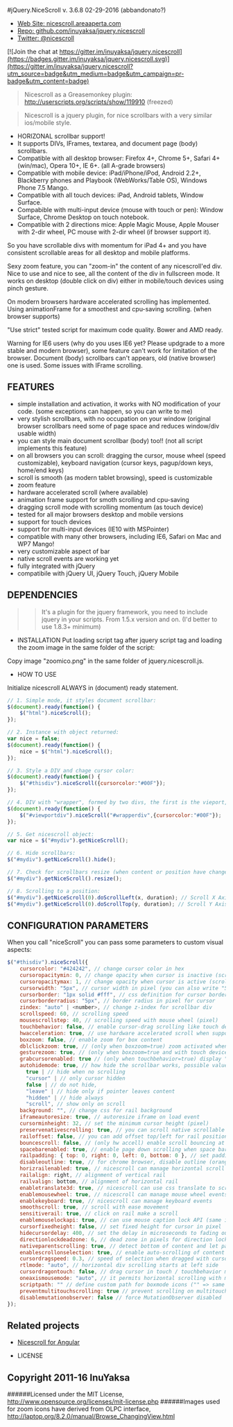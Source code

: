 #jQuery.NiceScroll
v. 3.6.8 02-29-2016 (abbandonato?)

 - [Web Site: nicescroll.areaaperta.com](http://nicescroll.areaaperta.com)
 - [Repo: github.com/inuyaksa/jquery.nicescroll](https://github.com/inuyaksa/jquery.nicescroll)
 - [Twitter: @nicescroll](https://twitter.com/nicescroll)

 [![Join the chat at https://gitter.im/inuyaksa/jquery.nicescroll](https://badges.gitter.im/inuyaksa/jquery.nicescroll.svg)](https://gitter.im/inuyaksa/jquery.nicescroll?utm_source=badge&utm_medium=badge&utm_campaign=pr-badge&utm_content=badge)

> Nicescroll as a Greasemonkey plugin: http://userscripts.org/scripts/show/119910 (freezed)


> Nicescroll is a jquery plugin, for nice scrollbars with a very similar ios/mobile style.

  - HORIZONAL scrollbar support!
  - It supports DIVs, IFrames, textarea, and document page (body) scrollbars.
  - Compatible with all desktop browser: Firefox 4+, Chrome 5+, Safari 4+ (win/mac), Opera 10+, IE 6+. (all A-grade browsers)
  - Compatible with mobile device: iPad/iPhone/iPod, Android 2.2+, Blackberry phones and Playbook (WebWorks/Table OS), Windows Phone 7.5 Mango.
  - Compatible with all touch devices: iPad, Android tablets, Window Surface.
  - Compabible with multi-input device (mouse with touch or pen): Window Surface, Chrome Desktop on touch notebook.
  - Compatible with 2 directions mice: Apple Magic Mouse, Apple Mouser with 2-dir wheel, PC mouse with 2-dir wheel (if browser support it).

So you have scrollable divs with momentum for iPad 4+ and you have consistent scrollable areas for all desktop and mobile platforms.

Sexy zoom feature, you can "zoom-in" the content of any nicescroll'ed div.
Nice to use and nice to see, all the content of the div in fullscreen mode.
It works on desktop (double click on div) either in mobile/touch devices using pinch gesture.

On modern browsers hardware accelerated scrolling has implemented.
Using animationFrame for a smoothest and cpu-saving scrolling. (when browser supports)

"Use strict" tested script for maximum code quality.
Bower and AMD ready.

Warning for IE6 users (why do you uses IE6 yet? Please updgrade to a more stable and modern browser), some feature can't work for limitation of the browser.
Document (body) scrollbars can't appears, old (native browser) one is used. Some issues with IFrame scrolling.


## FEATURES

- simple installation and activation, it works with NO modification of your code. (some exceptions can happen, so you can write to me)
- very stylish scrollbars, with no occupation on your window (original browser scrollbars need some of page space and reduces window/div usable width)
- you can style main document scrollbar (body) too!! (not all script implements this feature)
- on all browsers you can scroll: dragging the cursor, mouse wheel (speed customizable), keyboard navigation (cursor keys, pagup/down keys, home/end keys)
- scroll is smooth (as modern tablet browsing), speed is customizable
- zoom feature
- hardware accelerated scroll (where available)
- animation frame support for smoth scrolling and cpu-saving
- dragging scroll mode with scrolling momentum (as touch device)
- tested for all major browsers desktop and mobile versions
- support for touch devices
- support for multi-input devices (IE10 with MSPointer)
- compatible with many other browsers, including IE6, Safari on Mac and WP7 Mango!
- very customizable aspect of bar
- native scroll events are working yet
- fully integrated with jQuery
- compatibile with jQuery UI, jQuery Touch, jQuery Mobile


## DEPENDENCIES
>> It's a plugin for the jquery framework, you need to include jquery in your scripts.
>> From 1.5.x version and on. (I'd better to use 1.8.3+ minimum)


* INSTALLATION
Put loading script tag after jquery script tag and loading the zoom image in the same folder of the script:

<script src="jquery.nicescroll.js"></script>

Copy image "zoomico.png" in the same folder of jquery.nicescroll.js.


* HOW TO USE

Initialize nicescroll ALWAYS in (document) ready statement.
```javascript
// 1. Simple mode, it styles document scrollbar:
$(document).ready(function() {  
    $("html").niceScroll();
});

// 2. Instance with object returned:
var nice = false;
$(document).ready(function() {  
    nice = $("html").niceScroll();
});

// 3. Style a DIV and chage cursor color:
$(document).ready(function() {  
    $("#thisdiv").niceScroll({cursorcolor:"#00F"});
});

// 4. DIV with "wrapper", formed by two divs, the first is the vieport, the latter is the content:
$(document).ready(function() {
    $("#viewportdiv").niceScroll("#wrapperdiv",{cursorcolor:"#00F"});
});

// 5. Get nicescroll object:
var nice = $("#mydiv").getNiceScroll();

// 6. Hide scrollbars:
$("#mydiv").getNiceScroll().hide();

// 7. Check for scrollbars resize (when content or position have changed):
$("#mydiv").getNiceScroll().resize();

// 8. Scrolling to a position:
$("#mydiv").getNiceScroll(0).doScrollLeft(x, duration); // Scroll X Axis
$("#mydiv").getNiceScroll(0).doScrollTop(y, duration); // Scroll Y Axis
```

## CONFIGURATION PARAMETERS
When you call "niceScroll" you can pass some parameters to custom visual aspects:

```javascript
$("#thisdiv").niceScroll({
    cursorcolor: "#424242", // change cursor color in hex
    cursoropacitymin: 0, // change opacity when cursor is inactive (scrollabar "hidden" state), range from 1 to 0
    cursoropacitymax: 1, // change opacity when cursor is active (scrollabar "visible" state), range from 1 to 0
    cursorwidth: "5px", // cursor width in pixel (you can also write "5px")
    cursorborder: "1px solid #fff", // css definition for cursor border
    cursorborderradius: "5px", // border radius in pixel for cursor
    zindex: "auto" | <number>, // change z-index for scrollbar div
    scrollspeed: 60, // scrolling speed
    mousescrollstep: 40, // scrolling speed with mouse wheel (pixel)
    touchbehavior: false, // enable cursor-drag scrolling like touch devices in desktop computer
    hwacceleration: true, // use hardware accelerated scroll when supported
    boxzoom: false, // enable zoom for box content
    dblclickzoom: true, // (only when boxzoom=true) zoom activated when double click on box
    gesturezoom: true, // (only when boxzoom=true and with touch devices) zoom activated when pinch out/in on box
    grabcursorenabled: true // (only when touchbehavior=true) display "grab" icon
    autohidemode: true, // how hide the scrollbar works, possible values: 
      true | // hide when no scrolling
      "cursor" | // only cursor hidden
      false | // do not hide,
      "leave" | // hide only if pointer leaves content
      "hidden" | // hide always
      "scroll", // show only on scroll          
    background: "", // change css for rail background
    iframeautoresize: true, // autoresize iframe on load event
    cursorminheight: 32, // set the minimum cursor height (pixel)
    preservenativescrolling: true, // you can scroll native scrollable areas with mouse, bubbling mouse wheel event
    railoffset: false, // you can add offset top/left for rail position
    bouncescroll: false, // (only hw accell) enable scroll bouncing at the end of content as mobile-like 
    spacebarenabled: true, // enable page down scrolling when space bar has pressed
    railpadding: { top: 0, right: 0, left: 0, bottom: 0 }, // set padding for rail bar
    disableoutline: true, // for chrome browser, disable outline (orange highlight) when selecting a div with nicescroll
    horizrailenabled: true, // nicescroll can manage horizontal scroll
    railalign: right, // alignment of vertical rail
    railvalign: bottom, // alignment of horizontal rail
    enabletranslate3d: true, // nicescroll can use css translate to scroll content
    enablemousewheel: true, // nicescroll can manage mouse wheel events
    enablekeyboard: true, // nicescroll can manage keyboard events
    smoothscroll: true, // scroll with ease movement
    sensitiverail: true, // click on rail make a scroll
    enablemouselockapi: true, // can use mouse caption lock API (same issue on object dragging)
    cursorfixedheight: false, // set fixed height for cursor in pixel
    hidecursordelay: 400, // set the delay in microseconds to fading out scrollbars
    directionlockdeadzone: 6, // dead zone in pixels for direction lock activation
    nativeparentscrolling: true, // detect bottom of content and let parent to scroll, as native scroll does
    enablescrollonselection: true, // enable auto-scrolling of content when selection text
    cursordragspeed: 0.3, // speed of selection when dragged with cursor
    rtlmode: "auto", // horizontal div scrolling starts at left side
    cursordragontouch: false, // drag cursor in touch / touchbehavior mode also
    oneaxismousemode: "auto", // it permits horizontal scrolling with mousewheel on horizontal only content, if false (vertical-only) mousewheel don't scroll horizontally, if value is auto detects two-axis mouse
    scriptpath: "" // define custom path for boxmode icons ("" => same script path)
    preventmultitouchscrolling: true // prevent scrolling on multitouch events
    disablemutationobserver: false // force MutationObserver disabled
});
```

Related projects
----------------

* [Nicescroll for Angular](https://github.com/tushariscoolster/angular-nicescroll)

* LICENSE

## Copyright 2011-16 InuYaksa

######Licensed under the MIT License, http://www.opensource.org/licenses/mit-license.php
######Images used for zoom icons have derived from OLPC interface, http://laptop.org/8.2.0/manual/Browse_ChangingView.html
